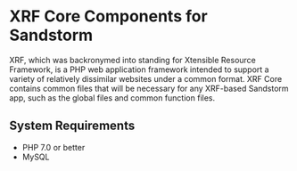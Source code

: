 # XRF Core Components for Sandstorm

XRF, which was backronymed into standing for Xtensible Resource Framework, is a PHP web application framework intended to support a variety of relatively dissimilar websites under a common format. XRF Core contains common files that will be necessary for any XRF-based Sandstorm app, such as the global files and common function files.

## System Requirements

* PHP 7.0 or better
* MySQL